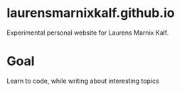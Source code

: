 # laurensmarnixkalf.github.io

Experimental personal website for Laurens Marnix Kalf. 

# Goal

Learn to code, while writing about interesting topics


